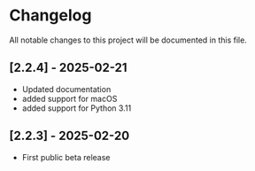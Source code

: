 # Changelog

All notable changes to this project will be documented in this file.

## [2.2.4] - 2025-02-21
- Updated documentation
- added support for macOS
- added support for Python 3.11

## [2.2.3] - 2025-02-20
- First public beta release
